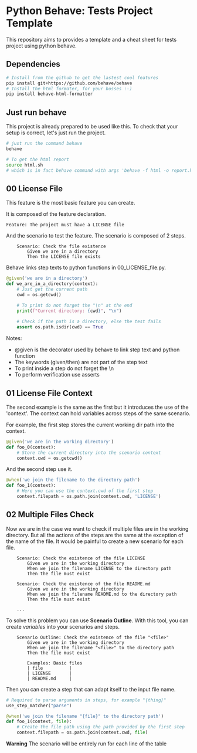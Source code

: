 # Python Behave: Tests Project Template

This repository aims to provides a template and a cheat sheet for tests project using python behave.

## Dependencies

```bash
# Install from the github to get the lastest cool features
pip install git+https://github.com/behave/behave
# Install the html formater, for your bosses :-)
pip install behave-html-formatter
```

## Just run behave

This project is already prepared to be used like this. To check that your setup is correct, let's just run the project.

```bash
# just run the command behave
behave

# To get the html report
source html.sh
# which is in fact behave command with args 'behave -f html -o report.html'
```

## 00 License File

This feature is the most basic feature you can create.

It is composed of the feature declaration.

```gherkin
Feature: The project must have a LICENSE file
```

And the scenario to test the feature. The scenario is composed of 2 steps.

```gherkin
    Scenario: Check the file existence
        Given we are in a directory
        Then the LICENSE file exists
```

Behave links step texts to python functions in 00_LICENSE_file.py.

```python
@given('we are in a directory')
def we_are_in_a_directory(context):
    # Just get the current path
    cwd = os.getcwd()

    # To print do not forget the "\n" at the end
    print(f"Current directory: {cwd}", "\n")
    
    # Check if the path is a directory, else the test fails
    assert os.path.isdir(cwd) == True
```

Notes:

- @given is the decorator used by behave to link step text and python function
- The keywords (given/then) are not part of the step text
- To print inside a step do not forget the \n
- To perform verification use asserts

## 01 License File Context

The second example is the same as the first but it introduces the use of the 'context'.
The context can hold variables across steps of the same scenario.

For example, the first step stores the current working dir path into the context.

```python
@given('we are in the working directory')
def foo_0(context):
    # Store the current directory into the scenario context
    context.cwd = os.getcwd()
```

And the second step use it.

```python
@when('we join the filename to the directory path')
def foo_1(context):
    # Here you can use the context.cwd of the first step
    context.filepath = os.path.join(context.cwd, 'LICENSE')
```

## 02 Multiple Files Check

Now we are in the case we want to check if multiple files are in the working directory.
But all the actions of the steps are the same at the exception of the name of the file.
It would be painful to create a new scenario for each file.

```gherkin
    Scenario: Check the existence of the file LICENSE
        Given we are in the working directory
        When we join the filename LICENSE to the directory path
        Then the file must exist

    Scenario: Check the existence of the file README.md
        Given we are in the working directory
        When we join the filename README.md to the directory path
        Then the file must exist

    ...
```

To solve this problem you can use **Scenario Outline**. With this tool, you can create *variables* into your scenarios and steps.

```gherkin
    Scenario Outline: Check the existence of the file "<file>"
        Given we are in the working directory
        When we join the filename "<file>" to the directory path
        Then the file must exist

        Examples: Basic files
        | file          |
        | LICENSE       |
        | README.md     |
```

Then you can create a step that can adapt itself to the input file name.

```python
# Required to parse arguments in steps, for example "{thing}"
use_step_matcher("parse")

@when('we join the filename "{file}" to the directory path')
def foo_1(context, file):
    # Create the file path using the path provided by the first step
    context.filepath = os.path.join(context.cwd, file)
```

**Warning** The scenario will be entirely run for each line of the table

